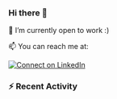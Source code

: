 ### Hi there 👋

🔭 I’m currently open to work :)

📫 You can reach me at: 

[![Connect on LinkedIn](https://img.shields.io/badge/--linkedin?label=LinkedIn&logo=LinkedIn&style=social)](https://www.linkedin.com/in/prokopenyapavel/)

### ⚡ Recent Activity

<!--START_SECTION:activity-->
<!--END_SECTION:activity-->


<!--
**Albedo-13/Albedo-13** is a ✨ _special_ ✨ repository because its `README.md` (this file) appears on your GitHub profile.

Here are some ideas to get you started:

- 🔭 I’m currently working on ...
- 🌱 I’m currently learning ...
- 👯 I’m looking to collaborate on ...
- 🤔 I’m looking for help with ...
- 💬 Ask me about ...
- 📫 How to reach me: ...
- 😄 Pronouns: ...
- ⚡ Fun fact: ...
-->
